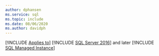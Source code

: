 ```yaml
---
author: dphansen
ms.service: sql
ms.topic: include
ms.date: 08/06/2020
ms.author: davidph
---
```


[!INCLUDE [Applies to](../../includes/applies-md.md)] [!INCLUDE [SQL Server 2016](_ss2016.md)] and later [!INCLUDE [SQL Managed Instance](../../includes/applies-to-version/_asdbmi.md)] 